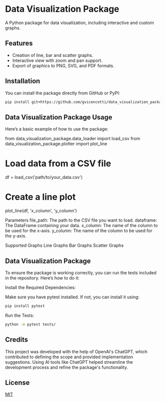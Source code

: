 # Data Visualization Package

A Python package for data visualization, including interactive and custom graphs.

## Features

- Creation of line, bar and scatter graphs.
- Interactive view with zoom and pan support.
- Export of graphics to PNG, SVG, and PDF formats.

## Installation

You can install the package directly from GitHub or PyPI:

```bash
pip install git+https://github.com/gvicencotti/data_visualization_package.git
```

## Data Visualization Package Usage

Here’s a basic example of how to use the package:

from data_visualization_package.data_loader import load_csv
from data_visualization_package.plotter import plot_line

# Load data from a CSV file
df = load_csv('path/to/your_data.csv')

# Create a line plot
plot_line(df, 'x_column', 'y_column')

Parameters
file_path: The path to the CSV file you want to load.
dataframe: The DataFrame containing your data.
x_column: The name of the column to be used for the x-axis.
y_column: The name of the column to be used for the y-axis.

Supported Graphs
Line Graphs
Bar Graphs
Scatter Graphs

## Data Visualization Package

To ensure the package is working correctly, you can run the tests included in the repository. Here’s how to do it:

Install the Required Dependencies:

Make sure you have pytest installed. If not, you can install it using:

```bash
pip install pytest
```
Run the Tests:

```bash
python -m pytest tests/
```

## Credits

This project was developed with the help of OpenAI's ChatGPT, which contributed to defining the scope and provided implementation suggestions. Using AI tools like ChatGPT helped streamline the development process and refine the package's functionality.

## License

[MIT](https://choosealicense.com/licenses/mit/)
